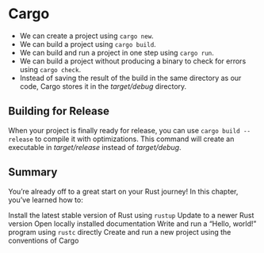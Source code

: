 # Cargo

- We can create a project using `cargo new`.
- We can build a project using `cargo build`.
- We can build and run a project in one step using `cargo run`.
- We can build a project without producing a binary to check for errors using `cargo check`.
- Instead of saving the result of the build in the same directory as our code, Cargo stores it in the _target/debug_ directory.

## Building for Release

When your project is finally ready for release, you can use `cargo build --release` to compile it with optimizations. This command will create an executable in _target/release_ instead of _target/debug_.

## Summary

You’re already off to a great start on your Rust journey! In this chapter, you’ve learned how to:

Install the latest stable version of Rust using `rustup`
Update to a newer Rust version
Open locally installed documentation
Write and run a “Hello, world!” program using `rustc` directly
Create and run a new project using the conventions of Cargo
